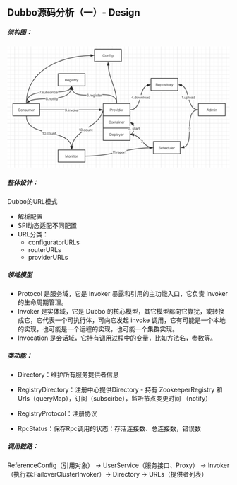 ## Dubbo源码分析（一）- Design



##### 架构图：



![image-20210402141404732](assets/image-20210402141404732.png)



##### 整体设计：

Dubbo的URL模式

- 解析配置
- SPI动态适配不同配置
- URL分类：
  - configuratorURLs
  - routerURLs
  - providerURLs



##### 领域模型

- Protocol 是服务域，它是 Invoker 暴露和引用的主功能入口，它负责 Invoker 的生命周期管理。
- Invoker 是实体域，它是 Dubbo 的核心模型，其它模型都向它靠扰，或转换成它，它代表一个可执行体，可向它发起 invoke 调用，它有可能是一个本地的实现，也可能是一个远程的实现，也可能一个集群实现。
- Invocation 是会话域，它持有调用过程中的变量，比如方法名，参数等。



##### 类功能：

- Directory：维护所有服务提供者信息

- RegistryDirectory：注册中心提供Directory  - 持有 ZookeeperRegistry 和 Urls（queryMap），订阅（subscirbe），监听节点变更时间 （notify）

- RegistryProtocol：注册协议

- RpcStatus：保存Rpc调用的状态：存活连接数、总连接数，错误数



##### 调用链路：

ReferenceConfig（引用对象） -> UserService（服务接口、Proxy） -> Invoker（执行器:FailoverClusterInvoker）-> Directory -> URLs（提供者列表）